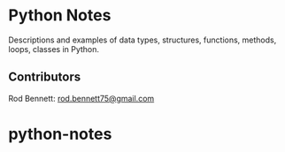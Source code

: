 # Python Notes

Descriptions and examples of data types, structures, functions, methods, loops, classes in Python.

## Contributors
Rod Bennett: rod.bennett75@gmail.com

# python-notes
